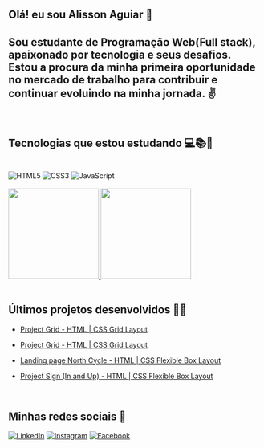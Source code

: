 ## Olá! eu sou Alisson Aguiar  👋

## Sou estudante de Programação Web(Full stack), apaixonado por tecnologia e seus desafios. Estou a procura da minha primeira oportunidade no mercado de trabalho para contribuir e continuar evoluindo na minha jornada.  ✌️

<br>

## Tecnologias que estou estudando  💻📚💙

<div style="display: inline_block"><br>
    <img  align="center" src="https://img.shields.io/badge/HTML5-E34F26?style=for-the-badge&logo=html5&logoColor=white" alt="HTML5">
    <img  align="center" src="https://img.shields.io/badge/CSS3-1572B6?style=for-the-badge&logo=css3&logoColor=white" alt="CSS3">
    <img  align="center" src="https://img.shields.io/badge/JavaScript-F7DF1E?style=for-the-badge&logo=javascript&logoColor=black" alt="JavaScript">
</div>

<br>

<div>
    <a href="https://github.com/alisson-aguiar">
    <img height="180em" src="https://github-readme-stats.vercel.app/api?username=alisson-aguiars2k&show_icons==true&theme=dracula&inclue_all_commits=true&count_private=true">
    <img height="180em" src="https://github-readme-stats.vercel.app/api/top-langs/?username=alisson-aguiars2k&layout=compact&langs_count=16&theme=dracula">
    </a>
</div><br>

## Últimos projetos desenvolvidos  🧑‍💻 

- [Project Grid - HTML | CSS Grid Layout]()
- [Project Grid - HTML | CSS Grid Layout](https://github.com/alisson-aguiars2k/alisson-aguiars2k/tree/master/project_grid)
- [Landing page North Cycle - HTML | CSS Flexible Box Layout]()

- [Project Sign (In and Up) - HTML | CSS Flexible Box Layout]()

<br>

## Minhas redes sociais 🔗
[![LinkedIn](https://img.shields.io/badge/LinkedIn-0077B5?style=for-the-badge&logo=linkedin&logoColor=white)](https://www.linkedin.com/in/alisson-aguiars2k/)
[![Instagram](https://img.shields.io/badge/Instagram-E4405F?style=for-the-badge&logo=instagram&logoColor=white)](https://www.instagram.com/alisson_aguiars2k/)
[![Facebook](https://img.shields.io/badge/Facebook-1877F2?style=for-the-badge&logo=facebook&logoColor=white)](https://www.facebook.com/alisson.rocha.7127)

